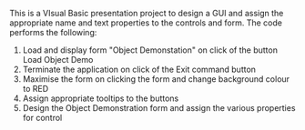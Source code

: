 This is a VIsual Basic presentation project to design a GUI and assign the appropriate name and text properties to the controls and form.
The code performs the following:
1. Load and display form "Object Demonstation" on click of the button Load Object Demo
2. Terminate the application on click of the Exit command button
3. Maximise the form on clicking the form and change background colour to RED
4. Assign appropriate tooltips to the buttons
5. Design the Object Demonstration form and assign the various properties for control
